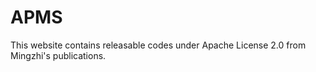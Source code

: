 # APMS
This website contains releasable codes under Apache License 2.0 from Mingzhi's publications.
